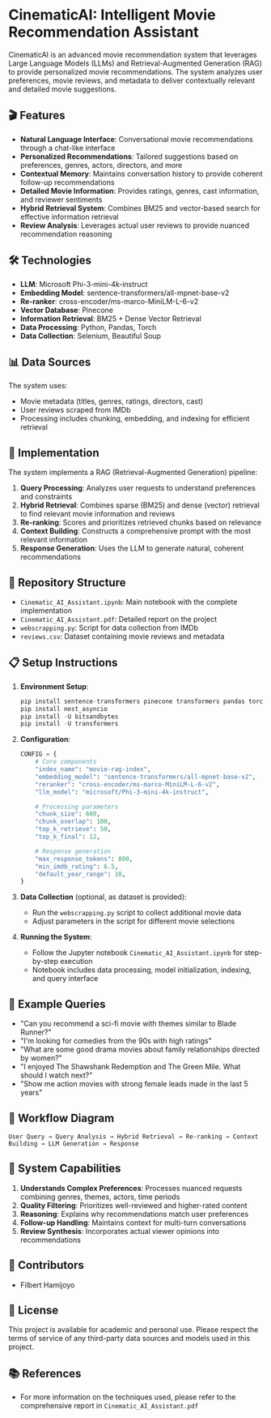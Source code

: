 # CinematicAI: Intelligent Movie Recommendation Assistant

CinematicAI is an advanced movie recommendation system that leverages Large Language Models (LLMs) and Retrieval-Augmented Generation (RAG) to provide personalized movie recommendations. The system analyzes user preferences, movie reviews, and metadata to deliver contextually relevant and detailed movie suggestions.

## 🎬 Features

- **Natural Language Interface**: Conversational movie recommendations through a chat-like interface
- **Personalized Recommendations**: Tailored suggestions based on preferences, genres, actors, directors, and more
- **Contextual Memory**: Maintains conversation history to provide coherent follow-up recommendations
- **Detailed Movie Information**: Provides ratings, genres, cast information, and reviewer sentiments
- **Hybrid Retrieval System**: Combines BM25 and vector-based search for effective information retrieval
- **Review Analysis**: Leverages actual user reviews to provide nuanced recommendation reasoning

## 🛠️ Technologies

- **LLM**: Microsoft Phi-3-mini-4k-instruct
- **Embedding Model**: sentence-transformers/all-mpnet-base-v2
- **Re-ranker**: cross-encoder/ms-marco-MiniLM-L-6-v2
- **Vector Database**: Pinecone
- **Information Retrieval**: BM25 + Dense Vector Retrieval
- **Data Processing**: Python, Pandas, Torch
- **Data Collection**: Selenium, Beautiful Soup

## 📊 Data Sources

The system uses:
- Movie metadata (titles, genres, ratings, directors, cast)
- User reviews scraped from IMDb
- Processing includes chunking, embedding, and indexing for efficient retrieval

## 🚀 Implementation

The system implements a RAG (Retrieval-Augmented Generation) pipeline:

1. **Query Processing**: Analyzes user requests to understand preferences and constraints
2. **Hybrid Retrieval**: Combines sparse (BM25) and dense (vector) retrieval to find relevant movie information and reviews
3. **Re-ranking**: Scores and prioritizes retrieved chunks based on relevance
4. **Context Building**: Constructs a comprehensive prompt with the most relevant information
5. **Response Generation**: Uses the LLM to generate natural, coherent recommendations

## 📁 Repository Structure

- `Cinematic_AI_Assistant.ipynb`: Main notebook with the complete implementation
- `Cinematic_AI_Assistant.pdf`: Detailed report on the project
- `webscrapping.py`: Script for data collection from IMDb
- `reviews.csv`: Dataset containing movie reviews and metadata

## 📋 Setup Instructions

1. **Environment Setup**:
   ```python
   pip install sentence-transformers pinecone transformers pandas torch rank_bm25 nltk
   pip install nest_asyncio
   pip install -U bitsandbytes
   pip install -U transformers
   ```

2. **Configuration**:
   ```python
   CONFIG = {
       # Core components
       "index_name": "movie-rag-index",
       "embedding_model": "sentence-transformers/all-mpnet-base-v2",
       "reranker": "cross-encoder/ms-marco-MiniLM-L-6-v2",
       "llm_model": "microsoft/Phi-3-mini-4k-instruct",

       # Processing parameters
       "chunk_size": 600,
       "chunk_overlap": 100,
       "top_k_retrieve": 50,
       "top_k_final": 12,

       # Response generation
       "max_response_tokens": 800,
       "min_imdb_rating": 6.5,
       "default_year_range": 10,
   }
   ```

3. **Data Collection** (optional, as dataset is provided):
   - Run the `webscrapping.py` script to collect additional movie data
   - Adjust parameters in the script for different movie selections

4. **Running the System**:
   - Follow the Jupyter notebook `Cinematic_AI_Assistant.ipynb` for step-by-step execution
   - Notebook includes data processing, model initialization, indexing, and query interface

## 💬 Example Queries

- "Can you recommend a sci-fi movie with themes similar to Blade Runner?"
- "I'm looking for comedies from the 90s with high ratings"
- "What are some good drama movies about family relationships directed by women?"
- "I enjoyed The Shawshank Redemption and The Green Mile. What should I watch next?"
- "Show me action movies with strong female leads made in the last 5 years"

## 🔄 Workflow Diagram

```
User Query → Query Analysis → Hybrid Retrieval → Re-ranking → Context Building → LLM Generation → Response
```

## 🧠 System Capabilities

1. **Understands Complex Preferences**: Processes nuanced requests combining genres, themes, actors, time periods
2. **Quality Filtering**: Prioritizes well-reviewed and higher-rated content
3. **Reasoning**: Explains why recommendations match user preferences
4. **Follow-up Handling**: Maintains context for multi-turn conversations
5. **Review Synthesis**: Incorporates actual viewer opinions into recommendations

## 👥 Contributors

- Filbert Hamijoyo

## 📄 License

This project is available for academic and personal use. Please respect the terms of service of any third-party data sources and models used in this project.

## 📚 References

- For more information on the techniques used, please refer to the comprehensive report in `Cinematic_AI_Assistant.pdf`
